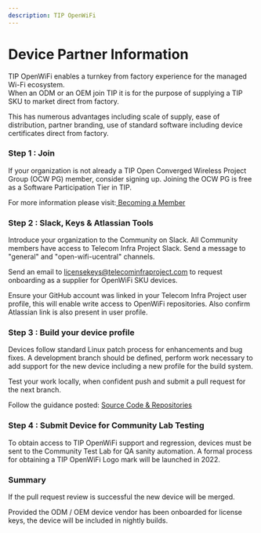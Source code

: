 ```yaml
---
description: TIP OpenWiFi
---
```


# Device Partner Information

TIP OpenWiFi enables a turnkey from factory experience for the managed Wi-Fi ecosystem.\
When an ODM or an OEM join TIP it is for the purpose of supplying a TIP SKU to market direct from factory.&#x20;

This has numerous advantages including scale of supply, ease of distribution, partner branding, use of standard software including device certificates direct from factory.

### Step 1 : Join

If your organization is not already a TIP Open Converged Wireless Project Group (OCW PG) member, consider signing up. Joining the OCW PG is free as a Software Participation Tier in TIP.&#x20;

For more information please visit:[ Becoming a Member](https://telecominfraproject.com/apply-for-membership/)

### Step 2 : Slack, Keys & Atlassian Tools

Introduce your organization to the Community on Slack. All Community members have access to Telecom Infra Project Slack. Send a message to "general" and "open-wifi-ucentral" channels.

Send an email to licensekeys@telecominfraproject.com to request onboarding as a supplier for OpenWiFi SKU devices.&#x20;

Ensure your GitHub account was linked in your Telecom Infra Project user profile, this will enable write access to OpenWiFi repositories. Also confirm Atlassian link is also present in user profile. &#x20;

### Step 3 : Build your device profile

Devices follow standard Linux patch process for enhancements and bug fixes. A development branch should be defined, perform work necessary to add support for the new device including a new profile for the build system.

Test your work locally, when confident push and submit a pull request for the next branch.&#x20;

Follow the guidance posted:  [Source Code & Repositories](https://telecominfraproject.atlassian.net/wiki/spaces/WIFI/pages/355598358/Source+Code+Repositories)&#x20;

### Step 4 : Submit Device for Community Lab Testing

To obtain access to TIP OpenWiFi support and regression, devices must be sent to the Community Test Lab for QA sanity automation. A formal process for obtaining a TIP OpenWiFi Logo mark will be launched in 2022.&#x20;

### Summary

If the pull request review is successful the new device will be merged.&#x20;

Provided the ODM / OEM device vendor has been onboarded for license keys, the device will be included in nightly builds. &#x20;

&#x20;&#x20;
